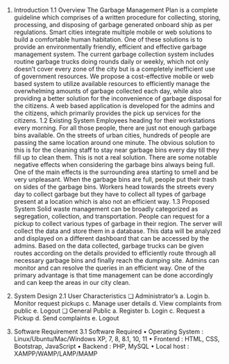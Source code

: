 1. Introduction
   1.1 Overview
The Garbage Management Plan is a complete guideline which comprises of a written procedure for collecting, storing, processing, and disposing of garbage generated onboard
ship as per regulations. Smart cities integrate multiple mobile or web solutions to build a comfortable human habitation. One of these solutions is to provide an environmentally friendly, efficient and effective garbage management system.
The current garbage collection system includes routine garbage trucks doing rounds daily or weekly, which not only doesn’t cover every zone of the city but is a completely inefficient use of government resources.
We propose a cost-effective mobile or web based system to utilize available resources to efficiently manage the overwhelming amounts of garbage collected each day, while also
providing a better solution for the inconvenience of garbage disposal for the citizens. A web based application is developed for the admins and the citizens, which primarily
provides the pick up services for the citizens.
1.2 Existing System
Employees heading for their workstations every morning. For all those people, there are just not enough garbage bins available. On the streets of urban cities, hundreds of people are passing the same location around one minute.
The obvious solution to this is for the cleaning staff to stay near garbage bins every day till they fill up to clean them. This is not a real solution.
There are some notable negative effects when considering the garbage bins always being full. One of the main effects is the surrounding area starting to smell and be very unpleasant. When the garbage bins are full, people put their trash on sides of the garbage bins. Workers head towards the streets every day to collect garbage but they have to collect all types of garbage present at a location which is also not an efficient way.
1.3 Proposed System
Solid waste management can be broadly categorized as segregation, collection, and transportation. People can request for a pickup to collect various types of garbage in their region. The server will collect the data and store them in a database. This data will be analyzed and
displayed on a different dashboard that can be accessed by the admins. Based on the data collected, garbage trucks can be given routes according on the details
provided to efficiently route through all necessary garbage bins and finally reach the dumping site. Admins can monitor and can resolve the queries in an efficient way.
One of the primary advantage is that time management can be done accordingly and can keep the areas in our city clean.


3. System Design
2.1 User Characteristics
❑ Administrator’s
a. Login
b. Monitor request pickups
c. Manage user details
d. View complaints from public
e. Logout
❑ General Public
a. Register
b. Login
c. Request a Pickup
d. Send complaints
e. Logout


4. Software Requirement
3.1 Software Required
• Operating System : Linux/Ubuntu/Mac/Windows XP, 7, 8, 8.1, 10, 11
• Frontend : HTML, CSS, Bootstrap, JavaScript
• Backend : PHP, MySQL
• Local host : XAMPP/WAMP/LAMP/MAMP
